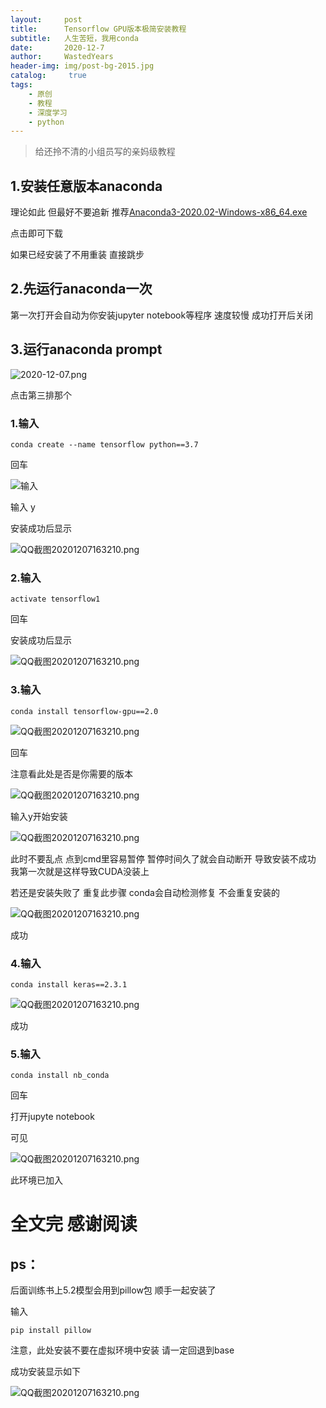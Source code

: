```yaml
---
layout:     post
title:      Tensorflow GPU版本极简安装教程
subtitle:   人生苦短，我用conda
date:       2020-12-7
author:     WastedYears
header-img: img/post-bg-2015.jpg
catalog: 	 true
tags:
    - 原创
    - 教程
    - 深度学习
    - python
---
```


>  给还拎不清的小组员写的亲妈级教程

## 1.安装任意版本anaconda

理论如此 但最好不要追新 推荐[Anaconda3-2020.02-Windows-x86_64.exe](https://repo.anaconda.com/archive/Anaconda3-2020.02-Windows-x86_64.exe)

点击即可下载

如果已经安装了不用重装 直接跳步

## 2.先运行anaconda一次

第一次打开会自动为你安装jupyter notebook等程序   速度较慢  成功打开后关闭

## 3.运行anaconda prompt

![2020-12-07.png](https://i.loli.net/2020/12/07/BGRxltKUZEW4Le3.png)

点击第三排那个

### 1.输入

```
conda create --name tensorflow python==3.7
```

回车

![输入]( https://i.loli.net/2020/12/07/2lfBKCopwODWSAe.png)

输入 y

安装成功后显示

![QQ截图20201207163210.png](https://i.loli.net/2020/12/07/aMWE9nO3vLimuzj.png)

### 2.输入

```
activate tensorflow1
```

回车

安装成功后显示

![QQ截图20201207163210.png](https://i.loli.net/2020/12/07/7OQq4pvnAJc5LVE.png)

### 3.输入

``` 
conda install tensorflow-gpu==2.0
```

![QQ截图20201207163210.png](https://i.loli.net/2020/12/07/JG46QUtZ7evLqfK.png)

回车

注意看此处是否是你需要的版本

![QQ截图20201207163210.png](https://i.loli.net/2020/12/07/nMY46oPHueU9qQw.png)

输入y开始安装

![QQ截图20201207163210.png](https://i.loli.net/2020/12/07/GmA92SBtzh7JQNC.png)

此时不要乱点  点到cmd里容易暂停  暂停时间久了就会自动断开  导致安装不成功 我第一次就是这样导致CUDA没装上

若还是安装失败了 重复此步骤  conda会自动检测修复  不会重复安装的

![QQ截图20201207163210.png](https://i.loli.net/2020/12/07/6lR5KOrxgTB1tkV.png)

成功

### 4.输入

```
conda install keras==2.3.1
```

![QQ截图20201207163210.png](https://i.loli.net/2020/12/07/kxP9hzWMygDsUGm.png)

成功

### 5.输入

```
conda install nb_conda
```

回车

打开jupyte notebook

可见

![QQ截图20201207163210.png](https://i.loli.net/2020/12/07/68s2IbBYZPgdCre.png)

此环境已加入

# 全文完  感谢阅读

## ps：

后面训练书上5.2模型会用到pillow包 顺手一起安装了

输入 

```
pip install pillow
```

 注意，此处安装不要在虚拟环境中安装 请一定回退到base

成功安装显示如下

![QQ截图20201207163210.png](https://i.loli.net/2020/12/07/H3pW72DmaPyIN9O.png)

